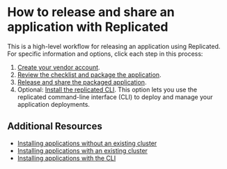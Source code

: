 # How to release and share an application with Replicated

This is a high-level workflow for releasing an application using Replicated. For specific information and options, click each step in this process:

1. [Create your vendor account](getting-started-creating-vendor-account).
1. [Review the checklist and package the application](packaging-planning-checklist).
1. [Release and share the packaged application](releases-workflow).
1. Optional: [Install the replicated CLI](replicated-cli-installing). This option lets you use the replicated command-line interface (CLI) to deploy and manage your application deployments.


## Additional Resources

* [Installing applications without an existing cluster](tutorial-installing-without-existing-cluster)
* [Installing applications with an existing cluster](tutorial-installing-with-existing-cluster)
* [Installing applications with the CLI](tutorial-installing-with-cli)
